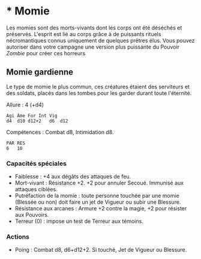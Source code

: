 # * Momie 

Les momies sont des morts-vivants dont les corps ont été déséchés et préservés. L'esprit est lié au corps grâce à de puissants rituels nécromantiques connus uniquement de quelques prêtres élus. Vous pouvez autoriser dans votre campagne une version plus puissante du Pouvoir *Zombie* pour créer ces horreurs

## Momie gardienne

Le type de momie le plus commun, ces créatures étaient des serviteurs et des soldats, placés dans les tombes pour les garder durant toute l'éternité.

Allure : 4 (+d4)

	Agi	Âme	For	Int	Vig
	d4	d10	d12+2	d6	d12

Compétences : Combat d8, Intimidation d8.

	PAR	RES
	6	10

### Capacités spéciales
- Faiblesse : +4 aux dégâts des attaques de feu.
- Mort-vivant : Résistance +2. +2 pour annuler Secoué. Immunisé aux attaques ciblées.
- Putréfaction de la momie : toute personne touchée par une momie (Blessée ou non) doit faire un jet de Vigueur ou subir une Blessure.
- Résistance aux arcanes : Armure +2 contre la magie, +2 pour résister aux Pouvoirs.
- Terreur (0) : impose un test de Terreur aux témoins.

### Actions
- Poing : Combat d8, d6+d12+2. Si touché, Jet de Vigueur ou Blessure.


